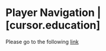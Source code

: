 # Player Navigation | [cursor.education]
Please go to the following [link](https://helengladun.github.io/cursor/player-navigation/)

